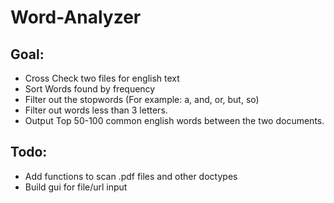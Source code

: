 # Word-Analyzer
## Goal: 
* Cross Check two files for english text
* Sort Words found by frequency
* Filter out the stopwords (For example: a, and, or, but, so)
* Filter out words less than 3 letters.
* Output Top 50-100 common english words between the two documents.


## Todo:
* Add functions to scan .pdf files and other doctypes
* Build gui for file/url input
